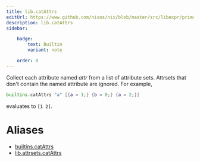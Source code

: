 ```yaml
---
title: lib.catAttrs
editUrl: https://www.github.com/nixos/nix/blob/master/src/libexpr/primops.cc
description: lib.catAttrs
sidebar:

    badge:
        text: Builtin
        variant: note

    order: 8
---
```


Collect each attribute named *attr* from a list of attribute
sets.  Attrsets that don't contain the named attribute are
ignored. For example,

```nix
builtins.catAttrs "a" [{a = 1;} {b = 0;} {a = 2;}]
```

evaluates to `[1 2]`.


# Aliases

- [builtins.catAttrs](./reference/builtins/builtins-catAttrs)
- [lib.attrsets.catAttrs](./reference/lib/attrsets/lib-attrsets-catAttrs)


